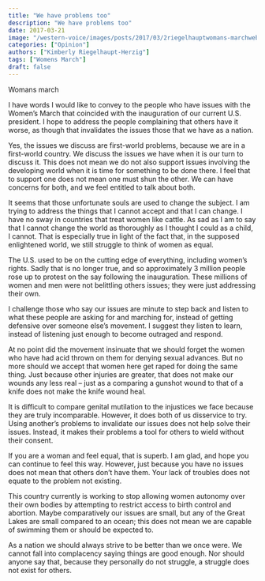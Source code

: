 ```yaml
---
title: "We have problems too"
description: "We have problems too"
date: 2017-03-21
image: "/western-voice/images/posts/2017/03/2riegelhauptwomans-marchweb.jpg"
categories: ["Opinion"]
authors: ["Kimberly Riegelhaupt-Herzig"]
tags: ["Womens March"]
draft: false
---
```

Womans march

I have words I would like to convey to the people who have issues with the Women’s March that coincided with the inauguration of our current U.S. president. I hope to address the people complaining that others have it worse, as though that invalidates the issues those that we have as a nation.

Yes, the issues we discuss are first-world problems, because we are in a first-world country. We discuss the issues we have when it is our turn to discuss it. This does not mean we do not also support issues involving the developing world when it is time for something to be done there. I feel that to support one does not mean one must shun the other. We can have concerns for both, and we feel entitled to talk about both.

It seems that those unfortunate souls are used to change the subject. I am trying to address the things that I cannot accept and that I can change. I have no sway in countries that treat women like cattle. As sad as I am to say that I cannot change the world as thoroughly as I thought I could as a child, I cannot. That is especially true in light of the fact that, in the supposed enlightened world, we still struggle to think of women as equal.

The U.S. used to be on the cutting edge of everything, including women’s rights. Sadly that is no longer true, and so approximately 3 million people rose up to protest on the say following the inauguration. These millions of women and men were not belittling others issues; they were just addressing their own.

I challenge those who say our issues are minute to step back and listen to what these people are asking for and marching for, instead of getting defensive over someone else’s movement. I suggest they listen to learn, instead of listening just enough to become outraged and respond.

At no point did the movement insinuate that we should forget the women who have had acid thrown on them for denying sexual advances. But no more should we accept that women here get raped for doing the same thing. Just because other injuries are greater, that does not make our wounds any less real – just as a comparing a gunshot wound to that of a knife does not make the knife wound heal.

It is difficult to compare genital mutilation to the injustices we face because they are truly incomparable. However, it does both of us disservice to try. Using another’s problems to invalidate our issues does not help solve their issues. Instead, it makes their problems a tool for others to wield without their consent.

If you are a woman and feel equal, that is superb. I am glad, and hope you can continue to feel this way. However, just because you have no issues does not mean that others don’t have them. Your lack of troubles does not equate to the problem not existing.

This country currently is working to stop allowing women autonomy over their own bodies by attempting to restrict access to birth control and abortion. Maybe comparatively our issues are small, but any of the Great Lakes are small compared to an ocean; this does not mean we are capable of swimming them or should be expected to.

As a nation we should always strive to be better than we once were. We cannot fall into complacency saying things are good enough. Nor should anyone say that, because they personally do not struggle, a struggle does not exist for others.